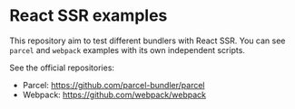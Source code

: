 # React SSR examples

This repository aim to test different bundlers with React SSR. You can see
`parcel` and `webpack` examples with its own independent scripts.

See the official repositories:

  * Parcel: https://github.com/parcel-bundler/parcel
  * Webpack: https://github.com/webpack/webpack
